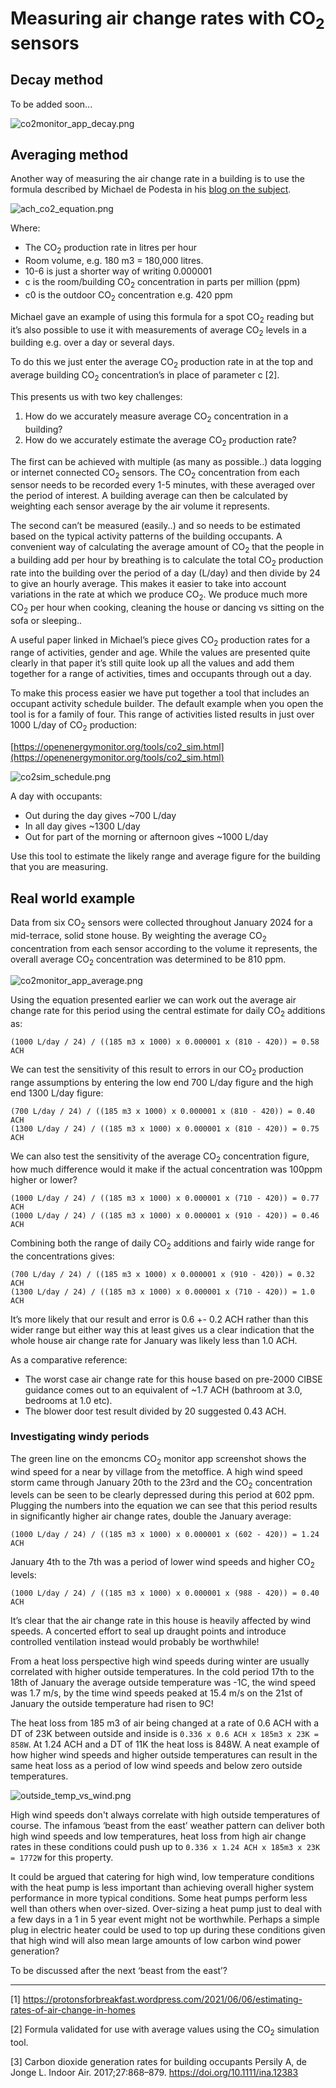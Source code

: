 # Measuring air change rates with CO<sub>2</sub> sensors

## Decay method

To be added soon...

![co2monitor_app_decay.png](img/co2monitor_app_decay.png)

## Averaging method

Another way of measuring the air change rate in a building is to use the formula described by Michael de Podesta in his [blog on the subject](https://protonsforbreakfast.wordpress.com/2021/06/06/estimating-rates-of-air-change-in-homes).

![ach_co2_equation.png](img/ach_co2_equation.png)

Where:

- The CO<sub>2</sub> production rate in litres per hour
- Room volume, e.g. 180 m3 = 180,000 litres.
- 10-6 is just a shorter way of writing 0.000001
- c is the room/building CO<sub>2</sub> concentration in parts per million (ppm)
- c0 is the outdoor CO<sub>2</sub> concentration e.g. 420 ppm

Michael gave an example of using this formula for a spot CO<sub>2</sub> reading but it’s also possible to use it with measurements of average CO<sub>2</sub> levels in a building e.g. over a day or several days. 

To do this we just enter the average CO<sub>2</sub> production rate in at the top and average building CO<sub>2</sub> concentration’s in place of parameter c [2]. 

This presents us with two key challenges:

1. How do we accurately measure average  CO<sub>2</sub> concentration in a building?
2. How do we accurately estimate the average CO<sub>2</sub> production rate?

The first can be achieved with multiple (as many as possible..) data logging or internet connected CO<sub>2</sub> sensors. The  CO<sub>2</sub> concentration from each sensor needs to be recorded every 1-5 minutes, with these averaged over the period of interest. A building average can then be calculated by weighting each sensor average by the air volume it represents.

The second can’t be measured (easily..) and so needs to be estimated based on the typical activity patterns of the building occupants. A convenient way of calculating the average amount of CO<sub>2</sub> that the people in a building add per hour by breathing is to calculate the total  CO<sub>2</sub> production rate into the building over the period of a day (L/day) and then divide by 24 to give an hourly average. This makes it easier to take into account variations in the rate at which we produce CO<sub>2</sub>. We produce much more CO<sub>2</sub> per hour when cooking, cleaning the house or dancing vs sitting on the sofa or sleeping..

A useful paper linked in Michael’s piece gives CO<sub>2</sub> production rates for a range of activities, gender and age. While the values are presented quite clearly in that paper it’s still quite look up all the values and add them together for a range of activities, times and occupants through out a day.

To make this process easier we have put together a tool that includes an occupant activity schedule builder. The default example when you open the tool is for a family of four. This range of activities listed results in just over 1000 L/day of CO<sub>2</sub> production: 

[https://openenergymonitor.org/tools/co2_sim.html](https://openenergymonitor.org/tools/co2_sim.html)

![co2sim_schedule.png](img/co2sim_schedule.png)

A day with occupants:

- Out during the day gives ~700 L/day
- In all day gives ~1300 L/day
- Out for part of the morning or afternoon gives ~1000 L/day

Use this tool to estimate the likely range and average figure for the building that you are measuring.


## Real world example

Data from six CO<sub>2</sub> sensors were collected throughout January 2024 for a mid-terrace, solid stone house. By weighting the average CO<sub>2</sub> concentration from each sensor according to the volume it represents, the overall average CO<sub>2</sub> concentration was determined to be 810 ppm.

![co2monitor_app_average.png](img/co2monitor_app_average.png)

Using the equation presented earlier we can work out the average air change rate for this period using the central estimate for daily CO<sub>2</sub> additions as:

    (1000 L/day / 24) / ((185 m3 x 1000) x 0.000001 x (810 - 420)) = 0.58 ACH

We can test the sensitivity of this result to errors in our CO<sub>2</sub> production range assumptions by entering the low end 700 L/day figure and the high end 1300 L/day figure:

    (700 L/day / 24) / ((185 m3 x 1000) x 0.000001 x (810 - 420)) = 0.40 ACH
    (1300 L/day / 24) / ((185 m3 x 1000) x 0.000001 x (810 - 420)) = 0.75 ACH

We can also test the sensitivity of the average CO<sub>2</sub> concentration figure, how much difference would it make if the actual concentration was 100ppm higher or lower?

    (1000 L/day / 24) / ((185 m3 x 1000) x 0.000001 x (710 - 420)) = 0.77 ACH
    (1000 L/day / 24) / ((185 m3 x 1000) x 0.000001 x (910 - 420)) = 0.46 ACH

Combining both the range of daily CO<sub>2</sub> additions and fairly wide range for the concentrations gives: 

    (700 L/day / 24) / ((185 m3 x 1000) x 0.000001 x (910 - 420)) = 0.32 ACH
    (1300 L/day / 24) / ((185 m3 x 1000) x 0.000001 x (710 - 420)) = 1.0 ACH

It’s more likely that our result and error is 0.6 +- 0.2 ACH rather than this wider range but either way this at least gives us a clear indication that the whole house air change rate for January was likely less than 1.0 ACH.

As a comparative reference: 

- The worst case air change rate for this house based on pre-2000 CIBSE guidance comes out to an equivalent of ~1.7 ACH (bathroom at 3.0, bedrooms at 1.0 etc). 
- The blower door test result divided by 20 suggested 0.43 ACH.

### Investigating windy periods

The green line on the emoncms CO<sub>2</sub> monitor app screenshot shows the wind speed for a near by village from the metoffice. A high wind speed storm came through January 20th to the 23rd and the CO<sub>2</sub> concentration levels can be seen to be clearly depressed during this period at 602 ppm. Plugging the numbers into the equation we can see that this period results in significantly higher air change rates, double the January average:

    (1000 L/day / 24) / ((185 m3 x 1000) x 0.000001 x (602 - 420)) = 1.24 ACH

January 4th to the 7th was a period of lower wind speeds and higher CO<sub>2</sub> levels:

    (1000 L/day / 24) / ((185 m3 x 1000) x 0.000001 x (988 - 420)) = 0.40 ACH

It’s clear that the air change rate in this house is heavily affected by wind speeds. A concerted effort to seal up draught points and introduce controlled ventilation instead would probably be worthwhile!

From a heat loss perspective high wind speeds during winter are usually correlated with higher outside temperatures. In the cold period 17th to the 18th of January the average outside temperature was -1C, the wind speed was 1.7 m/s, by the time wind speeds peaked at 15.4 m/s on the 21st of January the outside temperature had risen to 9C!

The heat loss from 185 m3 of air being changed at a rate of 0.6 ACH with a DT of 23K between outside and inside is `0.336 x 0.6 ACH x 185m3 x 23K = 858W`. At 1.24 ACH and a DT of 11K the heat loss is 848W. A neat example of how higher wind speeds and higher outside temperatures can result in the same heat loss as a period of low wind speeds and below zero outside temperatures.

![outside_temp_vs_wind.png](img/outside_temp_vs_wind.png)

High wind speeds don't always correlate with high outside temperatures of course. The infamous ‘beast from the east’ weather pattern can deliver both high wind speeds and low temperatures, heat loss from high air change rates in these conditions could push up to `0.336 x 1.24 ACH x 185m3 x 23K = 1772W` for this property.

It could be argued that catering for high wind, low temperature conditions with the heat pump is less important than achieving overall higher system performance in more typical conditions. Some heat pumps perform less well than others when over-sized. Over-sizing a heat pump just to deal with a few days in a 1 in 5 year event might not be worthwhile. Perhaps a simple plug in electric heater could be used to top up during these conditions given that high wind will also mean large amounts of low carbon wind power generation?

To be discussed after the next ‘beast from the east’?

---

[1] https://protonsforbreakfast.wordpress.com/2021/06/06/estimating-rates-of-air-change-in-homes

[2] Formula validated for use with average values using the CO<sub>2</sub> simulation tool. 

[3] Carbon dioxide generation rates for building occupants Persily A, de Jonge L. Indoor Air. 2017;27:868–879. https://doi.org/10.1111/ina.12383
